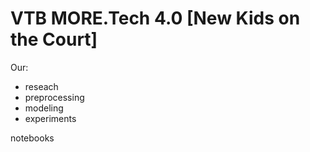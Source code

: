 # VTB MORE.Tech 4.0 [New Kids on the Court]

Our:

- reseach
- preprocessing
- modeling
- experiments

notebooks